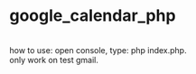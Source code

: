 # google_calendar_php
</br>
how to use: open console, type: php index.php.
</br>
only work on test gmail.
